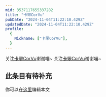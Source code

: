 ```yaml
---
mid: 3537117655337282
title: "卡罘CorVu"
pubDate: "2024-11-04T11:22:10.429Z"
updatedDate: "2024-11-04T11:22:10.429Z"
profile:
  {
    Nickname: ["卡罘CorVu"],
  }
---
```


关注[卡罘CorVu](https://space.bilibili.com/3537117655337282)谢谢喵~ 关注[卡罘CorVu](https://space.bilibili.com/3537117655337282)谢谢喵~

## 此条目有待补充
你可以在[这里](https://github.com/Yuhanawa/VTuber.ICU/edit/master/src/content/v/卡罘CorVu/index.md)编辑本文
